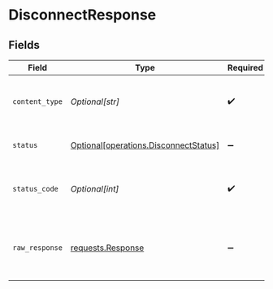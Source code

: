 # DisconnectResponse


## Fields

| Field                                                                                    | Type                                                                                     | Required                                                                                 | Description                                                                              | Example                                                                                  |
| ---------------------------------------------------------------------------------------- | ---------------------------------------------------------------------------------------- | ---------------------------------------------------------------------------------------- | ---------------------------------------------------------------------------------------- | ---------------------------------------------------------------------------------------- |
| `content_type`                                                                           | *Optional[str]*                                                                          | :heavy_check_mark:                                                                       | HTTP response content type for this operation                                            |                                                                                          |
| `status`                                                                                 | [Optional[operations.DisconnectStatus]](undefined/models/operations/disconnectstatus.md) | :heavy_minus_sign:                                                                       | Revoke application access                                                                | success                                                                                  |
| `status_code`                                                                            | *Optional[int]*                                                                          | :heavy_check_mark:                                                                       | HTTP response status code for this operation                                             |                                                                                          |
| `raw_response`                                                                           | [requests.Response](https://requests.readthedocs.io/en/latest/api/#requests.Response)    | :heavy_minus_sign:                                                                       | Raw HTTP response; suitable for custom response parsing                                  |                                                                                          |